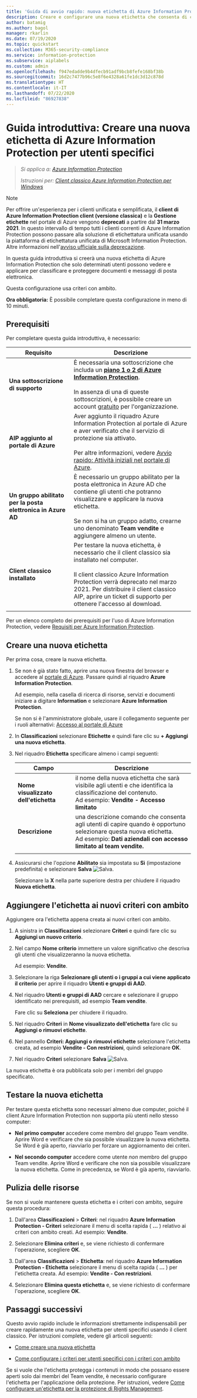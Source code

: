 ```yaml
---
title: 'Guida di avvio rapido: nuova etichetta di Azure Information Protection per utenti specifici - AIP'
description: Creare e configurare una nuova etichetta che consenta di classificare documenti e messaggi di posta elettronica per un subset di utenti usando criteri con ambito.
author: batamig
ms.author: bagol
manager: rkarlin
ms.date: 07/19/2020
ms.topic: quickstart
ms.collection: M365-security-compliance
ms.service: information-protection
ms.subservice: aiplabels
ms.custom: admin
ms.openlocfilehash: f947edadde9b4dfecb91adf9bcb8fefe168bf38b
ms.sourcegitcommit: 16d2c7477b96c5e8f6e4328a61fe1dc3d12c878d
ms.translationtype: HT
ms.contentlocale: it-IT
ms.lasthandoff: 07/22/2020
ms.locfileid: "86927838"
---
```

# <a name="quickstart-create-a-new-azure-information-protection-label-for-specific-users"></a>Guida introduttiva: Creare una nuova etichetta di Azure Information Protection per utenti specifici

>*Si applica a: [Azure Information Protection](https://azure.microsoft.com/pricing/details/information-protection)*
>
> *Istruzioni per: [Client classico Azure Information Protection per Windows](faqs.md#whats-the-difference-between-the-azure-information-protection-classic-and-unified-labeling-clients)*

>[!NOTE]
> Per offrire un'esperienza per i clienti unificata e semplificata, il **client di Azure Information Protection client (versione classica)** e la **Gestione etichette** nel portale di Azure vengono **deprecati** a partire dal **31 marzo 2021**. In questo intervallo di tempo tutti i clienti correnti di Azure Information Protection possono passare alla soluzione di etichettatura unificata usando la piattaforma di etichettatura unificata di Microsoft Information Protection. Altre informazioni nell'[avviso ufficiale sulla deprecazione](https://aka.ms/aipclassicsunset).

In questa guida introduttiva si creerà una nuova etichetta di Azure Information Protection che solo determinati utenti possono vedere e applicare per classificare e proteggere documenti e messaggi di posta elettronica.

Questa configurazione usa criteri con ambito.

**Ora obbligatoria:** È possibile completare questa configurazione in meno di 10 minuti.

## <a name="prerequisites"></a>Prerequisiti

Per completare questa guida introduttiva, è necessario:

|Requisito  |Descrizione  |
|---------|---------|
|**Una sottoscrizione di supporto**     |  È necessaria una sottoscrizione che includa un [**piano 1 o 2 di Azure Information Protection**](https://azure.microsoft.com/pricing/details/information-protection/). </br></br>In assenza di una di queste sottoscrizioni, è possibile creare un account [gratuito](https://admin.microsoft.com/Signup/Signup.aspx?OfferId=87dd2714-d452-48a0-a809-d2f58c4f68b7) per l'organizzazione.       |
|**AIP aggiunto al portale di Azure**    |  Aver aggiunto il riquadro Azure Information Protection al portale di Azure e aver verificato che il servizio di protezione sia attivato. </br></br>Per altre informazioni, vedere [Avvio rapido: Attività iniziali nel portale di Azure](quickstart-viewpolicy.md).       |
|**Un gruppo abilitato per la posta elettronica in Azure AD**     | È necessario un gruppo abilitato per la posta elettronica in Azure AD che contiene gli utenti che potranno visualizzare e applicare la nuova etichetta. </br></br>Se non si ha un gruppo adatto, crearne uno denominato **Team vendite** e aggiungere almeno un utente. |
|**Client classico installato**    |   Per testare la nuova etichetta, è necessario che il client classico sia installato nel computer. </br></br>Il client classico Azure Information Protection verrà deprecato nel marzo 2021. Per distribuire il client classico AIP, aprire un ticket di supporto per ottenere l'accesso al download.  |
| | |

Per un elenco completo dei prerequisiti per l'uso di Azure Information Protection, vedere [Requisiti per Azure Information Protection](requirements.md).

## <a name="create-a-new-label"></a>Creare una nuova etichetta

Per prima cosa, creare la nuova etichetta.

1. Se non è già stato fatto, aprire una nuova finestra del browser e accedere al [portale di Azure](https://portal.azure.com). Passare quindi al riquadro **Azure Information Protection**.

    Ad esempio, nella casella di ricerca di risorse, servizi e documenti iniziare a digitare **Information** e selezionare **Azure Information Protection**.

    Se non si è l'amministratore globale, usare il collegamento seguente per i ruoli alternativi: [Accesso al portale di Azure](configure-policy.md#signing-in-to-the-azure-portal)

1. In **Classificazioni** selezionare **Etichette** e quindi fare clic su **+ Aggiungi una nuova etichetta**.

1. Nel riquadro **Etichetta** specificare almeno i campi seguenti:

    |Campo  |Descrizione  |
    |---------|---------|
    |**Nome visualizzato dell'etichetta**     |    il nome della nuova etichetta che sarà visibile agli utenti e che identifica la classificazione del contenuto. </br>Ad esempio: **Vendite - Accesso limitato**    |
    |**Descrizione**     |   una descrizione comando che consenta agli utenti di capire quando è opportuno selezionare questa nuova etichetta. </br> Ad esempio: **Dati aziendali con accesso limitato al team vendite.**     |
    | | | 

1. Assicurarsi che l'opzione **Abilitato** sia impostata su **Sì** (impostazione predefinita) e selezionare **Salva** ![Salva](media/qs-tutor/save-icon.png "Salva").

    Selezionare la **X** nella parte superiore destra per chiudere il riquadro **Nuova etichetta**.

## <a name="add-the-label-to-a-new-scoped-policy"></a>Aggiungere l'etichetta ai nuovi criteri con ambito

Aggiungere ora l'etichetta appena creata ai nuovi criteri con ambito.

1. A sinistra in **Classificazioni** selezionare **Criteri** e quindi fare clic su **Aggiungi un nuovo criterio**.

1. Nel campo **Nome criterio** immettere un valore significativo che descriva gli utenti che visualizzeranno la nuova etichetta.

    Ad esempio: **Vendite**.

1. Selezionare la riga **Selezionare gli utenti o i gruppi a cui viene applicato il criterio** per aprire il riquadro **Utenti e gruppi di AAD**.

1. Nel riquadro **Utenti e gruppi di AAD** cercare e selezionare il gruppo identificato nei prerequisiti, ad esempio **Team vendite**.

    Fare clic su **Seleziona** per chiudere il riquadro.

1. Nel riquadro **Criteri** in **Nome visualizzato dell'etichetta** fare clic su **Aggiungi o rimuovi etichette**.

1. Nel pannello **Criteri: Aggiungi o rimuovi etichette** selezionare l'etichetta creata, ad esempio **Vendite - Con restrizioni**, quindi selezionare **OK**.

1. Nel riquadro **Criteri** selezionare **Salva** ![Salva](media/qs-tutor/save-icon.png "Salva").

La nuova etichetta è ora pubblicata solo per i membri del gruppo specificato.

## <a name="test-your-new-label"></a>Testare la nuova etichetta

Per testare questa etichetta sono necessari almeno due computer, poiché il client Azure Information Protection non supporta più utenti nello stesso computer:

- **Nel primo computer** accedere come membro del gruppo Team vendite. Aprire Word e verificare che sia possibile visualizzare la nuova etichetta. Se Word è già aperto, riavviarlo per forzare un aggiornamento dei criteri.

- **Nel secondo computer** accedere come utente *non* membro del gruppo Team vendite. Aprire Word e verificare che non sia possibile visualizzare la nuova etichetta. Come in precedenza, se Word è già aperto, riavviarlo.

## <a name="clean-up-resources"></a>Pulizia delle risorse

Se non si vuole mantenere questa etichetta e i criteri con ambito, seguire questa procedura:

1. Dall'area **Classificazioni** > **Criteri**: nel riquadro **Azure Information Protection - Criteri** selezionare il menu di scelta rapida ( **...** ) relativo ai criteri con ambito creati. Ad esempio: **Vendite**.

1. Selezionare **Elimina criteri** e, se viene richiesto di confermare l'operazione, scegliere **OK**.

1. Dall'area **Classificazioni** > **Etichetta**: nel riquadro **Azure Information Protection - Etichetta** selezionare il menu di scelta rapida ( **...** ) per l'etichetta creata.  Ad esempio: **Vendite - Con restrizioni**.

1. Selezionare **Elimina questa etichetta** e, se viene richiesto di confermare l'operazione, scegliere **OK**.

## <a name="next-steps"></a>Passaggi successivi

Questo avvio rapido include le informazioni strettamente indispensabili per creare rapidamente una nuova etichetta per utenti specifici usando il client classico. Per istruzioni complete, vedere gli articoli seguenti:

- [Come creare una nuova etichetta](configure-policy-new-label.md)

- [Come configurare i criteri per utenti specifici con i criteri con ambito](configure-policy-scope.md)

Se si vuole che l'etichetta protegga i contenuti in modo che possano essere aperti solo dai membri del Team vendite, è necessario configurare l'etichetta per l'applicazione della protezione. Per istruzioni, vedere [Come configurare un'etichetta per la protezione di Rights Management](configure-policy-protection.md).
